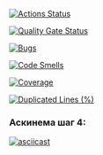 [![Actions Status](https://github.com/anilopchisak/frontend-project-46/actions/workflows/hexlet-check.yml/badge.svg)](https://github.com/anilopchisak/frontend-project-46/actions)

[![Quality Gate Status](https://sonarcloud.io/api/project_badges/measure?project=anilopchisak_frontend-project-46&metric=alert_status)](https://sonarcloud.io/summary/new_code?id=anilopchisak_frontend-project-46)

[![Bugs](https://sonarcloud.io/api/project_badges/measure?project=anilopchisak_frontend-project-46&metric=bugs)](https://sonarcloud.io/summary/new_code?id=anilopchisak_frontend-project-46)

[![Code Smells](https://sonarcloud.io/api/project_badges/measure?project=anilopchisak_frontend-project-46&metric=code_smells)](https://sonarcloud.io/summary/new_code?id=anilopchisak_frontend-project-46)

[![Coverage](https://sonarcloud.io/api/project_badges/measure?project=anilopchisak_frontend-project-46&metric=coverage)](https://sonarcloud.io/summary/new_code?id=anilopchisak_frontend-project-46)

[![Duplicated Lines (%)](https://sonarcloud.io/api/project_badges/measure?project=anilopchisak_frontend-project-46&metric=duplicated_lines_density)](https://sonarcloud.io/summary/new_code?id=anilopchisak_frontend-project-46)

### Аскинема шаг 4:
[![asciicast](https://asciinema.org/a/OTxHRWX2xyz8HqSzCY6eEC1JR.svg)](https://asciinema.org/a/OTxHRWX2xyz8HqSzCY6eEC1JR)
